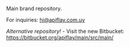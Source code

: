 Main brand repository.

For inquiries: hi@apiflay.com.uy

*Alternative repository!* - Visit the new Bitbucket:
https://bitbucket.org/apiflay/main/src/main/
